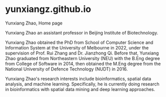 # yunxiangz.github.io
Yunxiang Zhao, Home page
<br>

Yunxiang Zhao an assistant professor in Beijing Institute of Biotechnology.
<br>

Yunxiang Zhao obtained the PhD from School of Computer Science and Information System at the University of Melbourne in 2022, under the supervision of Prof. Rui Zhang and Dr. Jianzhong Qi. Before that, Yunxiang Zhao graduated from Northeastern University (NEU) with the B.Eng degree from College of Software in 2014, then obtained the M.Eng degree from the National University of Defence Technology (NUDT) in 2016.
<br>

Yunxiang Zhao's research interests include bioinformatics, spatial data analysis, and machine learning. Specifically, he is currently doing research in bioinformatics with spatial data mining and deep learning approaches.
